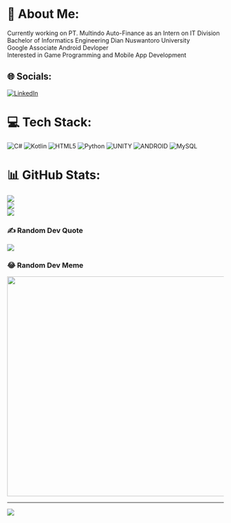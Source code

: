 # 💫 About Me:
Currently working on PT. Multindo Auto-Finance as an Intern on IT Division<br>Bachelor of Informatics Engineering Dian Nuswantoro University<br>Google Associate Android Devloper<br>Interested in Game Programming and Mobile App Development


## 🌐 Socials:
[![LinkedIn](https://img.shields.io/badge/LinkedIn-%230077B5.svg?logo=linkedin&logoColor=white)](https://linkedin.com/in/cavallinopp) 

# 💻 Tech Stack:
![C#](https://img.shields.io/badge/c%23-%23239120.svg?style=for-the-badge&logo=c-sharp&logoColor=white) ![Kotlin](https://img.shields.io/badge/kotlin-%230095D5.svg?style=for-the-badge&logo=kotlin&logoColor=white) ![HTML5](https://img.shields.io/badge/html5-%23E34F26.svg?style=for-the-badge&logo=html5&logoColor=white) ![Python](https://img.shields.io/badge/python-3670A0?style=for-the-badge&logo=python&logoColor=ffdd54) ![UNITY](https://img.shields.io/badge/Unity-%2320232a.svg?style=for-the-badge&logo=unity&logoColor=white) ![ANDROID](https://img.shields.io/badge/android-%2320232a.svg?style=for-the-badge&logo=android&logoColor=%a4c639) ![MySQL](https://img.shields.io/badge/mysql-%2300f.svg?style=for-the-badge&logo=mysql&logoColor=white)
# 📊 GitHub Stats:
![](https://github-readme-stats.vercel.app/api?username=AdrianCavallino&theme=dark&hide_border=false&include_all_commits=false&count_private=false)<br/>
![](https://github-readme-streak-stats.herokuapp.com/?user=AdrianCavallino&theme=dark&hide_border=false)<br/>
![](https://github-readme-stats.vercel.app/api/top-langs/?username=AdrianCavallino&theme=dark&hide_border=false&include_all_commits=false&count_private=false&layout=compact)

### ✍️ Random Dev Quote
![](https://quotes-github-readme.vercel.app/api?type=horizontal&theme=radical)

### 😂 Random Dev Meme
<img src="https://random-memer.herokuapp.com/" width="512px"/>

---
[![](https://visitcount.itsvg.in/api?id=AdrianCavallino&icon=0&color=0)](https://visitcount.itsvg.in)

<!-- Proudly created with GPRM ( https://gprm.itsvg.in ) -->
